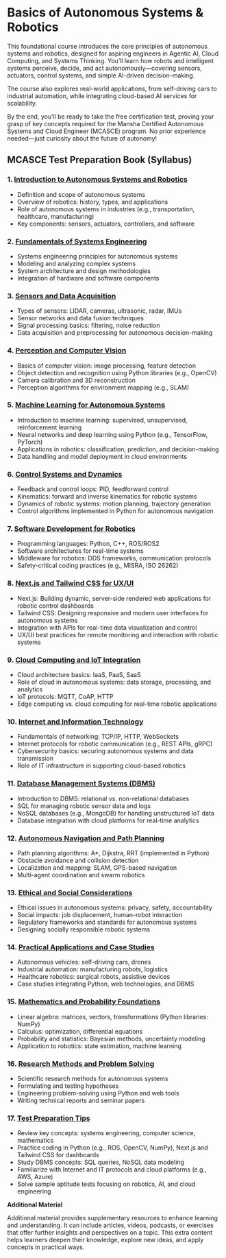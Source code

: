 # Basics of Autonomous Systems & Robotics

This foundational course introduces the core principles of autonomous systems and robotics, designed for aspiring engineers in Agentic AI, Cloud Computing, and Systems Thinking. You’ll learn how robots and intelligent systems perceive, decide, and act autonomously—covering sensors, actuators, control systems, and simple AI-driven decision-making. 

The course also explores real-world applications, from self-driving cars to industrial automation, while integrating cloud-based AI services for scalability. 

By the end, you’ll be ready to take the free certification test, proving your grasp of key concepts required for the Mansha Certified Autonomous Systems and Cloud Engineer (MCASCE) program. No prior experience needed—just curiosity about the future of autonomy!


## **MCASCE Test Preparation Book (Syllabus)**

### 1. [Introduction to Autonomous Systems and Robotics](Chapter1/Readme.md)

- Definition and scope of autonomous systems
- Overview of robotics: history, types, and applications
- Role of autonomous systems in industries (e.g., transportation, healthcare, manufacturing)
- Key components: sensors, actuators, controllers, and software

### 2. [Fundamentals of Systems Engineering](Chapter2/Readme.md)

- Systems engineering principles for autonomous systems
- Modeling and analyzing complex systems
- System architecture and design methodologies
- Integration of hardware and software components

### 3. [Sensors and Data Acquisition](Chapter3/Readme.md)

- Types of sensors: LIDAR, cameras, ultrasonic, radar, IMUs
- Sensor networks and data fusion techniques
- Signal processing basics: filtering, noise reduction
- Data acquisition and preprocessing for autonomous decision-making

### 4. [Perception and Computer Vision](Chapter4/Readme.md)

- Basics of computer vision: image processing, feature detection
- Object detection and recognition using Python libraries (e.g., OpenCV)
- Camera calibration and 3D reconstruction
- Perception algorithms for environment mapping (e.g., SLAM)

### 5. [Machine Learning for Autonomous Systems](Chapter5/Readme.md)

- Introduction to machine learning: supervised, unsupervised, reinforcement learning
- Neural networks and deep learning using Python (e.g., TensorFlow, PyTorch)
- Applications in robotics: classification, prediction, and decision-making
- Data handling and model deployment in cloud environments

### 6. [Control Systems and Dynamics](Chapter6/Readme.md)

- Feedback and control loops: PID, feedforward control
- Kinematics: forward and inverse kinematics for robotic systems
- Dynamics of robotic systems: motion planning, trajectory generation
- Control algorithms implemented in Python for autonomous navigation

### 7. [Software Development for Robotics](Chapter7/Readme.md)

- Programming languages: Python, C++, ROS/ROS2
- Software architectures for real-time systems
- Middleware for robotics: DDS frameworks, communication protocols
- Safety-critical coding practices (e.g., MISRA, ISO 26262)

### 8. [Next.js and Tailwind CSS for UX/UI](Chapter8/Readme.md)

- Next.js: Building dynamic, server-side rendered web applications for robotic control dashboards
- Tailwind CSS: Designing responsive and modern user interfaces for autonomous systems
- Integration with APIs for real-time data visualization and control
- UX/UI best practices for remote monitoring and interaction with robotic systems

### 9. [Cloud Computing and IoT Integration](Chapter9/Readme.md)

- Cloud architecture basics: IaaS, PaaS, SaaS
- Role of cloud in autonomous systems: data storage, processing, and analytics
- IoT protocols: MQTT, CoAP, HTTP
- Edge computing vs. cloud computing for real-time robotic applications

### 10. [Internet and Information Technology](Chapter10/Readme.md)

- Fundamentals of networking: TCP/IP, HTTP, WebSockets
- Internet protocols for robotic communication (e.g., REST APIs, gRPC)
- Cybersecurity basics: securing autonomous systems and data transmission
- Role of IT infrastructure in supporting cloud-based robotics

### 11. [Database Management Systems (DBMS)](Chapter11/Readme.md)

- Introduction to DBMS: relational vs. non-relational databases
- SQL for managing robotic sensor data and logs
- NoSQL databases (e.g., MongoDB) for handling unstructured IoT data
- Database integration with cloud platforms for real-time analytics

### 12. [Autonomous Navigation and Path Planning](Chapter12/Readme.md)

- Path planning algorithms: A*, Dijkstra, RRT (implemented in Python)
- Obstacle avoidance and collision detection
- Localization and mapping: SLAM, GPS-based navigation
- Multi-agent coordination and swarm robotics

### 13. [Ethical and Social Considerations](Chapter13/Readme.md)

- Ethical issues in autonomous systems: privacy, safety, accountability
- Social impacts: job displacement, human-robot interaction
- Regulatory frameworks and standards for autonomous systems
- Designing socially responsible robotic systems

### 14. [Practical Applications and Case Studies](Chapter14/Readme.md)

- Autonomous vehicles: self-driving cars, drones
- Industrial automation: manufacturing robots, logistics
- Healthcare robotics: surgical robots, assistive devices
- Case studies integrating Python, web technologies, and DBMS

### 15. [Mathematics and Probability Foundations](Chapter15/Readme.md)

- Linear algebra: matrices, vectors, transformations (Python libraries: NumPy)
- Calculus: optimization, differential equations
- Probability and statistics: Bayesian methods, uncertainty modeling
- Application to robotics: state estimation, machine learning

### 16. [Research Methods and Problem Solving](Chapter16/Readme.md)

- Scientific research methods for autonomous systems
- Formulating and testing hypotheses
- Engineering problem-solving using Python and web tools
- Writing technical reports and seminar papers

### 17. [Test Preparation Tips](Chapter17/Readme.md)

- Review key concepts: systems engineering, computer science, mathematics
- Practice coding in Python (e.g., ROS, OpenCV, NumPy), Next.js and Tailwind CSS for dashboards
- Study DBMS concepts: SQL queries, NoSQL data modeling
- Familiarize with Internet and IT protocols and cloud platforms (e.g., AWS, Azure)
- Solve sample aptitude tests focusing on robotics, AI, and cloud engineering


**Additional Material**

Additional material provides supplementary resources to enhance learning and understanding. It can include articles, videos, podcasts, or exercises that offer further insights and perspectives on a topic. This extra content helps learners deepen their knowledge, explore new ideas, and apply concepts in practical ways.
